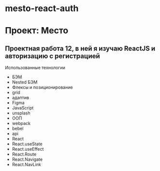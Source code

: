 # mesto-react-auth

# Проект: Место

## Проектная работа 12, в ней я изучаю ReactJS и авторизацию с регистрацией

Использованные технологии

- БЭМ
- Nested БЭМ
- Флексы и позиционирование
- grid
- адаптив
- Figma
- JavaScript
- unsplash
- ООП
- webpack
- bebel
- api
- React
- React.useState
- React.useEffect
- React.Route
- React.Navigate
- React.NavLink
